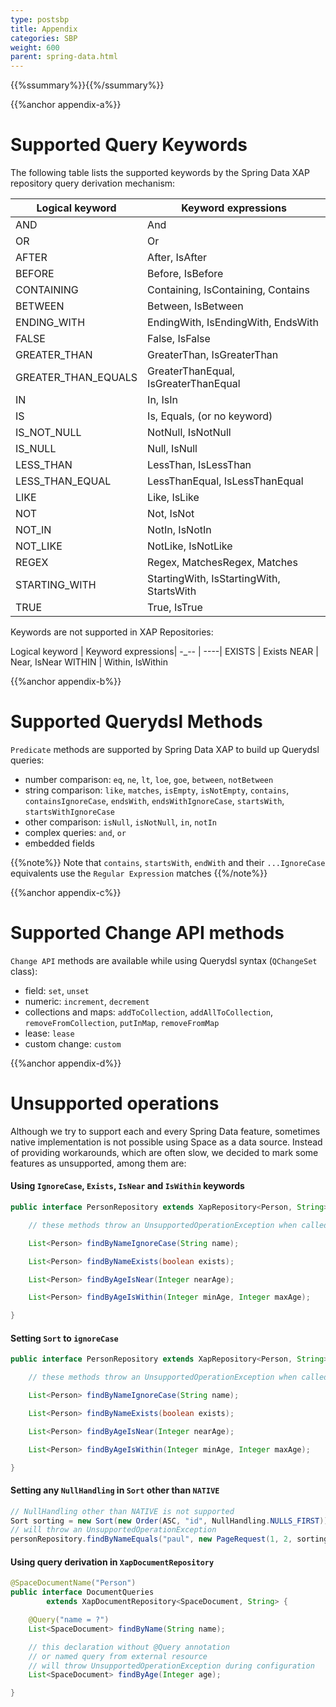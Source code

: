 ```yaml
---
type: postsbp
title: Appendix
categories: SBP
weight: 600
parent: spring-data.html
---
```



{{%ssummary%}}{{%/ssummary%}}



{{%anchor appendix-a%}}

# Supported Query Keywords

The following table lists the supported keywords by the Spring Data XAP repository query derivation mechanism:


|Logical keyword | Keyword expressions|
----- | -----|
AND | And
OR | Or
AFTER | After, IsAfter
BEFORE | Before, IsBefore
CONTAINING | Containing, IsContaining, Contains
BETWEEN | Between, IsBetween
ENDING_WITH | EndingWith, IsEndingWith, EndsWith
FALSE | False, IsFalse
GREATER_THAN | GreaterThan, IsGreaterThan
GREATER_THAN_EQUALS | GreaterThanEqual, IsGreaterThanEqual
IN | In, IsIn
IS | Is, Equals, (or no keyword)
IS_NOT_NULL | NotNull, IsNotNull
IS_NULL | Null, IsNull
LESS_THAN | LessThan, IsLessThan
LESS_THAN_EQUAL | LessThanEqual, IsLessThanEqual
LIKE | Like, IsLike
NOT | Not, IsNot
NOT_IN | NotIn, IsNotIn
NOT_LIKE | NotLike, IsNotLike
REGEX | Regex, MatchesRegex, Matches
STARTING_WITH | StartingWith, IsStartingWith, StartsWith
TRUE | True, IsTrue

Keywords are not supported in XAP Repositories:


Logical keyword | Keyword expressions|
-_-- | ----|
EXISTS | Exists
NEAR | Near, IsNear
WITHIN | Within, IsWithin

{{%anchor appendix-b%}}

# Supported Querydsl Methods

`Predicate` methods are supported by Spring Data XAP to build up Querydsl queries:<br>

* number comparison: `eq`, `ne`, `lt`, `loe`, `goe`, `between`, `notBetween`    <br>
* string comparison: `like`, `matches`, `isEmpty`, `isNotEmpty`, `contains`, `containsIgnoreCase`, `endsWith`, `endsWithIgnoreCase`, `startsWith`, `startsWithIgnoreCase`  <br>
* other comparison: `isNull`, `isNotNull`, `in`, `notIn` <br>
* complex queries: `and`, `or`  <br>
* embedded fields

{{%note%}}
Note that `contains`, `startsWith`, `endWith` and their `...IgnoreCase` equivalents use the `Regular Expression` matches
{{%/note%}}

{{%anchor appendix-c%}}

# Supported Change API methods

`Change API` methods are available while using Querydsl syntax (`QChangeSet` class):

* field: `set`, `unset`
* numeric: `increment`, `decrement`
* collections and maps: `addToCollection`, `addAllToCollection`, `removeFromCollection`, `putInMap`, `removeFromMap`
* lease: `lease`
* custom change: `custom`

{{%anchor appendix-d%}}

# Unsupported operations

Although we try to support each and every Spring Data feature, sometimes native implementation is not possible using Space as a data source. Instead of providing workarounds, which are often slow, we decided to mark some features as unsupported, among them are:

#### Using `IgnoreCase`, `Exists`, `IsNear` and `IsWithin` keywords


```java
public interface PersonRepository extends XapRepository<Person, String> {

    // these methods throw an UnsupportedOperationException when called

    List<Person> findByNameIgnoreCase(String name);

    List<Person> findByNameExists(boolean exists);

    List<Person> findByAgeIsNear(Integer nearAge);

    List<Person> findByAgeIsWithin(Integer minAge, Integer maxAge);

}
```

#### Setting `Sort` to `ignoreCase`


```java
public interface PersonRepository extends XapRepository<Person, String> {

    // these methods throw an UnsupportedOperationException when called

    List<Person> findByNameIgnoreCase(String name);

    List<Person> findByNameExists(boolean exists);

    List<Person> findByAgeIsNear(Integer nearAge);

    List<Person> findByAgeIsWithin(Integer minAge, Integer maxAge);

}
```

#### Setting any `NullHandling` in `Sort` other than `NATIVE`


```java
// NullHandling other than NATIVE is not supported
Sort sorting = new Sort(new Order(ASC, "id", NullHandling.NULLS_FIRST));
// will throw an UnsupportedOperationException
personRepository.findByNameEquals("paul", new PageRequest(1, 2, sorting));
```

#### Using query derivation in `XapDocumentRepository`


```java
@SpaceDocumentName("Person")
public interface DocumentQueries
        extends XapDocumentRepository<SpaceDocument, String> {

    @Query("name = ?")
    List<SpaceDocument> findByName(String name);

    // this declaration without @Query annotation
    // or named query from external resource
    // will throw UnsupportedOperationException during configuration
    List<SpaceDocument> findByAge(Integer age);

}
```
